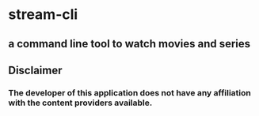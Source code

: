 
# stream-cli
## a command line tool to watch movies and series


## Disclaimer
### The developer of this application does not have any affiliation with the content providers available.
